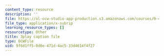 ```yaml
---
content_type: resource
description: ''
file: https://ol-ocw-studio-app-production.s3.amazonaws.com/courses/9-40-introduction-to-neural-computation-spring-2018/9f6d1ff50d0e471d4ac533d4614f4f27_r1VX3WXrYUw.srt
file_type: application/x-subrip
learning_resource_types: []
resourcetype: Other
title: 3play caption file
type: OCWFile
uid: 9f6d1ff5-0d0e-471d-4ac5-33d4614f4f27
---
```

